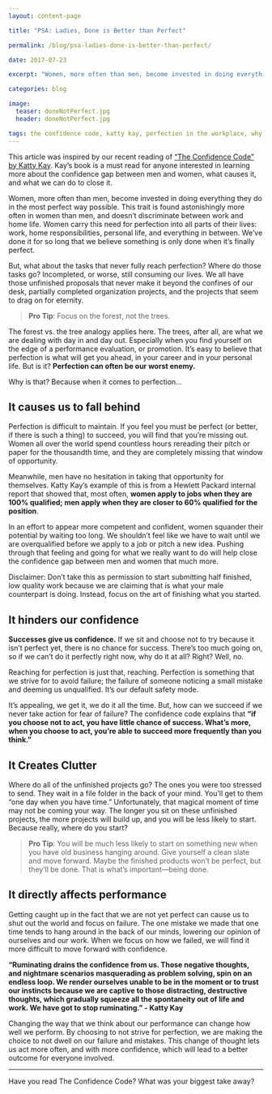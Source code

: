 ```yaml
---
layout: content-page

title: "PSA: Ladies, Done is Better than Perfect"

permalink: /blog/psa-ladies-done-is-better-than-perfect/

date: 2017-07-23

excerpt: "Women, more often than men, become invested in doing everything they do in the most perfect way possible. This trait is found astonishingly more often in women than men, and doesn’t discriminate between work and home life."

categories: blog

image:
  teaser: doneNotPerfect.jpg
  header: doneNotPerfect.jpg

tags: the confidence code, katty kay, perfection in the workplace, why done is better than perfect
---
```


This article was inspired by our recent reading of [“The Confidence Code” by Katty Kay](http://amzn.to/2sYK04A). Kay’s book is a must read for anyone interested in learning more about the confidence gap between men and women, what causes it, and what we can do to close it. 

Women, more often than men, become invested in doing everything they do in the most perfect way possible. This trait is found astonishingly more often in women than men, and doesn’t discriminate between work and home life. Women carry this need for perfection into all parts of their lives: work, home responsibilities, personal life, and everything in between. We’ve done it for so long that we believe something is only done when it’s finally perfect.

But, what about the tasks that never fully reach perfection? Where do those tasks go? Incompleted, or worse, still consuming our lives. We all have those unfinished proposals that never make it beyond the confines of our desk, partially completed organization projects, and the projects that seem to drag on for eternity. 

>**Pro Tip**: Focus on the forest, not the trees.


The forest vs. the tree analogy applies here. The trees, after all, are what we are dealing with day in and day out. Especially when you find yourself on the edge of a performance evaluation, or promotion. It’s easy to believe that perfection is what will get you ahead, in your career and in your personal life. But is it? **Perfection can often be our worst enemy.**

Why is that? Because when it comes to perfection...

## It causes us to fall behind

Perfection is difficult to maintain. If you feel you must be perfect (or better, if there is such a thing) to succeed, you will find that you’re missing out. Women all over the world spend countless hours rereading their pitch or paper for the thousandth time, and they are completely missing that window of opportunity. 

Meanwhile, men have no hesitation in taking that opportunity for themselves. Katty Kay’s example of this is from a Hewlett Packard internal report that showed that, most often, **women apply to jobs when they are 100% qualified; men apply when they are closer to 60% qualified for the position**.

In an effort to appear more competent and confident, women squander their potential by waiting too long. We shouldn’t feel like we have to wait until we are overqualified before we apply to a job or pitch a new idea. Pushing through that feeling and going for what we really want to do will help close the confidence gap between men and women that much more. 

Disclaimer: Don’t take this as permission to start submitting half finished, low quality work because we are claiming that is what your male counterpart is doing. Instead, focus on the art of finishing what you started. 

## It hinders our confidence 

**Successes give us confidence.** If we sit and choose not to try because it isn’t perfect yet, there  is no chance for success. There’s too much going on, so if we can’t do it perfectly right now, why do it at all? Right? Well, no.

Reaching for perfection is just that, reaching. Perfection is something that we strive for to avoid failure; the failure of someone noticing a small mistake and deeming us unqualified. It’s our default safety mode. 

It’s appealing, we get it, we do it all the time. But, how can we succeed if we never take action for fear of failure? The confidence code explains that **“if you choose not to act, you have little chance of success. What’s more, when you choose to act, you’re able to succeed more frequently than you think.”**

## It Creates Clutter

Where do all of the unfinished projects go? The ones you were too stressed to send. They wait in a file folder in the back of your mind. You’ll get to them “one day when you have time.” Unfortunately, that magical moment of time may not be coming your way. The longer you sit on these unfinished projects, the more projects will build up, and you will be less likely to start. Because really, where do you start? 

>**Pro Tip**: You will be much less likely to start on something new when you have old business hanging around. Give yourself a clean slate and move forward. Maybe the finished products won’t be perfect, but they’ll be done. That is what’s important—being done.

## It directly affects performance 

Getting caught up in the fact that we are not yet perfect can cause us to shut out the world and focus on failure. The one mistake we made that one time tends to hang around in the back of our minds, lowering our opinion of ourselves and our work. When we focus on how we failed, we will find it more difficult to move forward with confidence. 

**“Ruminating drains the confidence from us. Those negative thoughts, and nightmare scenarios masquerading as problem solving, spin on an endless loop. We render ourselves unable to be in the moment or to trust our instincts because we are captive to those distracting, destructive thoughts, which gradually squeeze all the spontaneity out of life and work. We have got to stop ruminating.” - Katty Kay**

Changing the way that we think about our performance can change how well we perform. By choosing to not strive for perfection, we are making the choice to not dwell on our failure and mistakes. This change of thought lets us act more often, and with more confidence, which will lead to a better outcome for everyone involved.

<hr class="secondary">

Have you read The Confidence Code? What was your biggest take away?